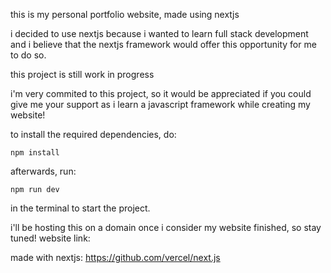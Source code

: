 this is my personal portfolio website, made using nextjs

i decided to use nextjs because i wanted to learn full stack development and 
i believe that the nextjs framework would offer this opportunity for me to do so.

this project is still work in progress

i'm very commited to this project, so it would be appreciated if you could give me your support as i learn a javascript framework while creating my website!

to install the required dependencies, do:
```
npm install
```

afterwards, run:
```
npm run dev
```

in the terminal to start the project.

i'll be hosting this on a domain once i consider my website finished, so stay tuned!
website link: <insert link here>

made with nextjs: https://github.com/vercel/next.js
